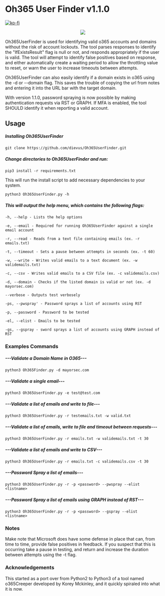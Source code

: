 # Oh365 User Finder v1.1.0

[![ko-fi](https://ko-fi.com/img/githubbutton_sm.svg)](https://ko-fi.com/M4M03Q2JN)

<p align="center">
  <img src="https://github.com/dievus/Oh365UserFinder/blob/main/images/oh365userfinder1.jpg" />
</p>

Oh365UserFinder is used for identifying valid o365 accounts and domains without the risk of account lockouts.  The tool parses responses to identify the "IfExistsResult" flag is null or not, and responds appropriately if the user is valid.  The tool will attempt to identify false positives based on response, and either automatically create a waiting period to allow the throttling value to reset, or warn the user to increase timeouts between attempts.  

Oh365UserFinder can also easily identify if a domain exists in o365 using the -d or --domain flag.  This saves the trouble of copying the url from notes and entering it into the URL bar with the target domain.

With version 1.1.0, password spraying is now possible by making authentication requests via RST or GRAPH. If MFA is enabled, the tool SHOULD identify it when reporting a valid account.

## Usage
##### Installing Oh365UserFinder
```git clone https://github.com/dievus/Oh365UserFinder.git```

##### Change directories to Oh365UserFinder and run:
```pip3 install -r requirements.txt```

This will run the install script to add necessary dependencies to your system.

```python3 Oh365UserFinder.py -h```

##### This will output the help menu, which contains the following flags:

```-h, --help - Lists the help options```

```-e, --email - Required for running Oh365UserFinder against a single email account```

```-r, --read - Reads from a text file containing emails (ex. -r emails.txt)```

```-t, --timeout - Sets a pause between attempts in seconds (ex. -t 60)```

```-w, --write - Writes valid emails to a text document (ex. -w validemails.txt)```

```-c, --csv - Writes valid emails to a CSV file (ex. -c validemails.csv)```

```-d, --domain - Checks if the listed domain is valid or not (ex. -d mayorsec.com)```

```--verbose - Outputs test verbosely```

```-ps, --pwspray' - Password sprays a list of accounts using RST```

```-p, --password - Password to be tested```

```-el, --elist - Emails to be tested```

```-gs, --gspray - sword sprays a list of accounts using GRAPH instead of RST```


### Examples Commands

##### ---Validate a Domain Name in O365---
```python3 Oh365Finder.py -d mayorsec.com```

##### ---Validate a single email---
```python3 Oh365UserFinder.py -e test@test.com```

##### ---Validate a list of emails and write to file---
```python3 Oh365UserFinder.py -r testemails.txt -w valid.txt```

##### ---Validate a list of emails, write to file and timeout between requests---
```python3 Oh365UserFinder.py -r emails.txt -w validemails.txt -t 30```

##### ---Validate a list of emails and write to CSV---
```python3 Oh365UserFinder.py -r emails.txt -c validemails.csv -t 30```

##### ---Password Spray a list of emails---
```python3 Oh365UserFinder.py -r -p <password> --pwspray --elist <listname>```

##### ---Password Spray a list of emails using GRAPH instead of RST---
```python3 Oh365UserFinder.py -r -p <password> --gspray --elist <listname>```

### Notes
Make note that Microsoft does have some defense in place that can, from time to time, provide false positives in feedback.  If you suspect that this is occurring take a pause in testing, and return and increase the duration between attempts using the -t flag.

### Acknowledgements
This started as a port over from Python2 to Python3 of a tool named o365Creeper developed by Korey Mckinley, and it quickly spiraled into what it is now.
